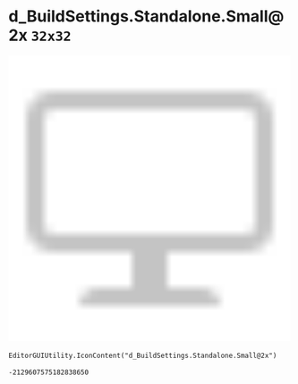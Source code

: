 # d_BuildSettings.Standalone.Small@2x `32x32`
<img src="/img/d_BuildSettings.Standalone.Small@2x.png" width=512 height=512>

``` CSharp
EditorGUIUtility.IconContent("d_BuildSettings.Standalone.Small@2x")
```
```
-2129607575182838650
```
